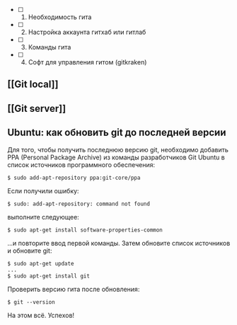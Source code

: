- [ ] 1. Необходимость гита
- [ ] 2. Настройка аккаунта гитхаб или гитлаб
- [ ] 3. Команды гита
- [ ] 4. Софт для управления гитом (gitkraken)

[[Git local]]
-----
[[Git server]]
-----

## Ubuntu: как обновить git до последней версии

Для того, чтобы получить последнюю версию git, необходимо добавить PPA (Personal Package Archive) из команды разработчиков Git Ubuntu в список источников программного обеспечения:

```git
$ sudo add-apt-repository ppa:git-core/ppa
```

Если получили ошибку:

```git
$ sudo: add-apt-repository: command not found
```

выполните следующее:

```git
$ sudo apt-get install software-properties-common
```

...и повторите ввод первой команды. Затем обновите список источников и обновите git:

```git
$ sudo apt-get update
...
$ sudo apt-get install git
```

Проверить версию гита после обновления:

```git
$ git --version
```

На этом всё. Успехов!
